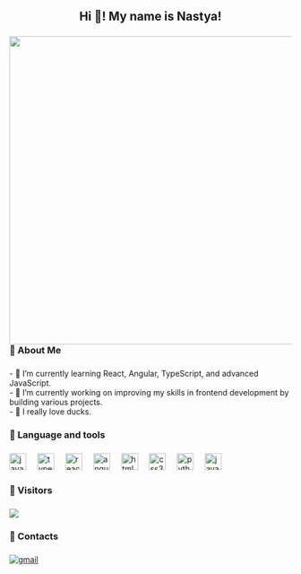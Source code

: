 <h2 align="center">Hi 👋! My name is Nastya!</h2>

###

<img align="right" height="550" src="https://github.com/user-attachments/assets/72411d5c-666b-4f9f-831b-71bbac2817d1" />


###

<h3 align="left">🦆  About Me</h3>

###

<p align="left">- 🦆 I’m currently learning React, Angular, TypeScript, and advanced JavaScript.<br>- 🦆 I’m currently working on improving my skills in frontend development by building various projects.<br>- 🦆 I really love ducks.</p>

###

<h3 align="left">🦆 Language and tools</h3>

###

<div align="left">
  <img src="https://skillicons.dev/icons?i=js" height="30" alt="javascript logo"  />
  <img width="12" />
  <img src="https://skillicons.dev/icons?i=ts" height="30" alt="typescript logo"  />
  <img width="12" />
  <img src="https://skillicons.dev/icons?i=react" height="30" alt="react logo"  />
  <img width="12" />
  <img src="https://skillicons.dev/icons?i=angular" height="30" alt="angularjs logo"  />
  <img width="12" />
  <img src="https://skillicons.dev/icons?i=html" height="30" alt="html5 logo"  />
  <img width="12" />
  <img src="https://skillicons.dev/icons?i=css" height="30" alt="css3 logo"  />
  <img width="12" />
  <img src="https://skillicons.dev/icons?i=py" height="30" alt="python logo"  />
  <img width="12" />
  <img src="https://skillicons.dev/icons?i=java" height="30" alt="java logo"  />
</div>

###

<h3 align="left">🦆 Visitors</h3>

###

<p align="left">
  <img src="https://count.getloli.com/get/@Duckkkkkkkkkkkk?theme=moebooru">
</p>

###

<h3 align="left">🦆 Contacts</h3>

###

<a href="mailto:alkim345@mail.com">
<img src="https://img.shields.io/badge/email%20me-5984C1?style=for-the-badge&logo=gmail&logoColor=white" alt="gmail" />
</a>
</div>

